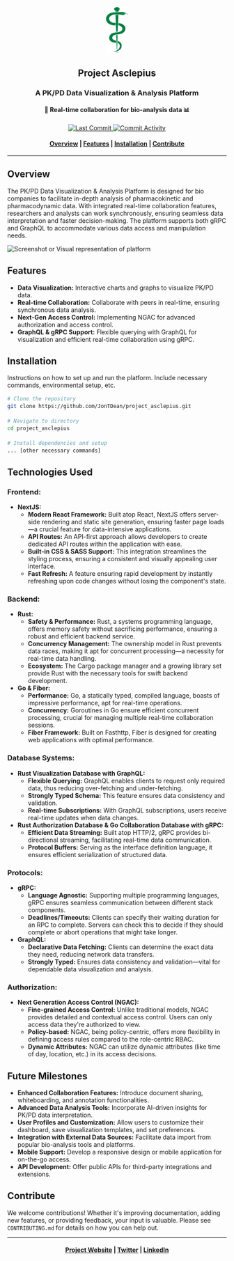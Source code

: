 <div align="center">
  <a name="logo" href="https://github.com/JonTDean/project_asclepius"><img src="media/logo.svg" alt="Project Asclepius" width="50"></a>
  <div>
    <!-- Title -->
    <h2>Project Asclepius</h2>
    <!-- Subtitles -->
    <div>
      <h3>A PK/PD Data Visualization & Analysis Platform</h3>
      <h4 align="center">🔬 Real-time collaboration for bio-analysis data 📊</h4>
    </div>
  </div>
</div>
<p align="center">
  <a href="https://github.com/JonTDean/project_asclepius/commits/main">
    <img src="https://img.shields.io/github/last-commit/JonTDean/project_asclepius.svg?style=plastic" alt="Last Commit" />
  </a>
  <a href="https://github.com/JonTDean/project_asclepius/commits/main">
    <img src="https://img.shields.io/github/commit-activity/y/JonTDean/project_asclepius.svg?style=plastic" alt="Commit Activity" />
  </a>
</p>

<div align="center">
  <h4>
    <a href="#overview">Overview</a> |
    <a href="#features">Features</a> |
    <a href="#installation">Installation</a> |
    <a href="#contribute">Contribute</a>
  </h4>
</div>

---

## Overview

The PK/PD Data Visualization & Analysis Platform is designed for bio companies to facilitate in-depth analysis of pharmacokinetic and pharmacodynamic data. With integrated real-time collaboration features, researchers and analysts can work synchronously, ensuring seamless data interpretation and faster decision-making. The platform supports both gRPC and GraphQL to accommodate various data access and manipulation needs.

![Screenshot or Visual representation of platform](URL_TO_SCREENSHOT)

## Features

- **Data Visualization:** Interactive charts and graphs to visualize PK/PD data.
- **Real-time Collaboration:** Collaborate with peers in real-time, ensuring synchronous data analysis.
- **Next-Gen Access Control:** Implementing NGAC for advanced authorization and access control.
- **GraphQL & gRPC Support:** Flexible querying with GraphQL for visualization and efficient real-time collaboration using gRPC.

## Installation

Instructions on how to set up and run the platform. Include necessary commands, environmental setup, etc.

```bash
# Clone the repository
git clone https://github.com/JonTDean/project_asclepius.git

# Navigate to directory
cd project_asclepius

# Install dependencies and setup
... [other necessary commands]
```

## Technologies Used

### Frontend:
- **NextJS:** 
  - **Modern React Framework:** Built atop React, NextJS offers server-side rendering and static site generation, ensuring faster page loads—a crucial feature for data-intensive applications.
  - **API Routes:** An API-first approach allows developers to create dedicated API routes within the application with ease.
  - **Built-in CSS & SASS Support:** This integration streamlines the styling process, ensuring a consistent and visually appealing user interface.
  - **Fast Refresh:** A feature ensuring rapid development by instantly refreshing upon code changes without losing the component's state.

### Backend:
- **Rust:** 
  - **Safety & Performance:** Rust, a systems programming language, offers memory safety without sacrificing performance, ensuring a robust and efficient backend service.
  - **Concurrency Management:** The ownership model in Rust prevents data races, making it apt for concurrent processing—a necessity for real-time data handling.
  - **Ecosystem:** The Cargo package manager and a growing library set provide Rust with the necessary tools for swift backend development.
- **Go & Fiber:** 
  - **Performance:** Go, a statically typed, compiled language, boasts of impressive performance, apt for real-time operations.
  - **Concurrency:** Goroutines in Go ensure efficient concurrent processing, crucial for managing multiple real-time collaboration sessions.
  - **Fiber Framework:** Built on Fasthttp, Fiber is designed for creating web applications with optimal performance.

### Database Systems:
- **Rust Visualization Database with GraphQL:** 
  - **Flexible Querying:** GraphQL enables clients to request only required data, thus reducing over-fetching and under-fetching.
  - **Strongly Typed Schema:** This feature ensures data consistency and validation.
  - **Real-time Subscriptions:** With GraphQL subscriptions, users receive real-time updates when data changes.
- **Rust Authorization Database & Go Collaboration Database with gRPC:** 
  - **Efficient Data Streaming:** Built atop HTTP/2, gRPC provides bi-directional streaming, facilitating real-time data communication.
  - **Protocol Buffers:** Serving as the interface definition language, it ensures efficient serialization of structured data.

### Protocols:
- **gRPC:** 
  - **Language Agnostic:** Supporting multiple programming languages, gRPC ensures seamless communication between different stack components.
  - **Deadlines/Timeouts:** Clients can specify their waiting duration for an RPC to complete. Servers can check this to decide if they should complete or abort operations that might take longer.
- **GraphQL:** 
  - **Declarative Data Fetching:** Clients can determine the exact data they need, reducing network data transfers.
  - **Strongly Typed:** Ensures data consistency and validation—vital for dependable data visualization and analysis.

### Authorization:
- **Next Generation Access Control (NGAC):** 
  - **Fine-grained Access Control:** Unlike traditional models, NGAC provides detailed and contextual access control. Users can only access data they're authorized to view.
  - **Policy-based:** NGAC, being policy-centric, offers more flexibility in defining access rules compared to the role-centric RBAC.
  - **Dynamic Attributes:** NGAC can utilize dynamic attributes (like time of day, location, etc.) in its access decisions.


## Future Milestones

- **Enhanced Collaboration Features:** Introduce document sharing, whiteboarding, and annotation functionalities.
- **Advanced Data Analysis Tools:** Incorporate AI-driven insights for PK/PD data interpretation.
- **User Profiles and Customization:** Allow users to customize their dashboard, save visualization templates, and set preferences.
- **Integration with External Data Sources:** Facilitate data import from popular bio-analysis tools and platforms.
- **Mobile Support:** Develop a responsive design or mobile application for on-the-go access.
- **API Development:** Offer public APIs for third-party integrations and extensions.

## Contribute

We welcome contributions! Whether it's improving documentation, adding new features, or providing feedback, your input is valuable. Please see `CONTRIBUTING.md` for details on how you can help out.

---

<div align="center">
  <h4>
    <a href="https://YOUR_PROJECT_WEBSITE">Project Website</a> |
    <a href="https://twitter.com/YOUR_TWITTER">Twitter</a> |
    <a href="https://www.linkedin.com/YOUR_LINKEDIN">LinkedIn</a>
  </h4>
</div>